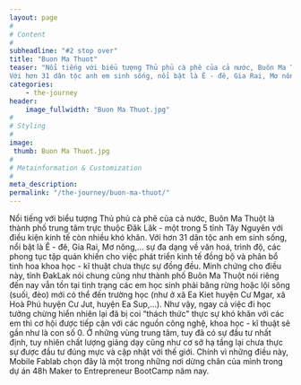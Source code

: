 ```yaml
---
layout: page
#
# Content
#
subheadline: "#2 stop over"
title: "Buon Ma Thuot"
teaser: "Nổi tiếng với biểu tượng Thủ phủ cà phê của cả nước, Buôn Ma Thuột là thành phố trung tâm trực thuộc Đăk Lăk - một trong 5 tỉnh Tây Nguyên với điều kiện kinh tế còn nhiều khó khăn. 
Với hơn 31 dân tộc anh em sinh sống, nổi bật là Ê - đê, Gia Rai, Mơ nông,... sự đa dạng về văn hoá, trình độ, các phong tục tập quán khiến cho việc phát triển kinh tế đồng bộ và phân bổ tinh hoa khoa học - kĩ thuật chưa thực sự đồng đều."
categories:
    - the-journey
header:
    image_fullwidth: "Buon Ma Thuot.jpg"
#
# Styling
#
image:
 thumb: Buon Ma Thuot.jpg
#
# Metainformation & Customization
#
meta_description:
permalink: "/the-journey/buon-ma-thuot/"
---
```

Nổi tiếng với biểu tượng Thủ phủ cà phê của cả nước, Buôn Ma Thuột là thành phố trung tâm trực thuộc Đăk Lăk - một trong 5 tỉnh Tây Nguyên với điều kiện kinh tế còn nhiều khó khăn. 
Với hơn 31 dân tộc anh em sinh sống, nổi bật là Ê - đê, Gia Rai, Mơ nông,... sự đa dạng về văn hoá, trình độ, các phong tục tập quán khiến cho việc phát triển kinh tế đồng bộ và phân bổ tinh hoa khoa học - kĩ thuật chưa thực sự đồng đều. Minh chứng cho điều này, tỉnh ĐakLak nói chung cũng như thành phố Buôn Ma Thuột nói riêng đến nay vẫn tồn tại tình trạng các em học sinh phải băng rừng hoặc lội sông (suối, đèo) mới có thể đến trường học (như ở xã Ea Kiet huyện Cư Mgar, xã Hoà Phú huyện Cư Jut, huyện Ea Sup,...). Như vậy, ngay cả việc đi học tưởng chừng hiển nhiên lại đã bị coi “thách thức" thực sự khó khăn với các em thì cơ hội được tiếp cận với các nguồn công nghệ, khoa học - kĩ thuật sẽ gần như là con số 0. Ở những vùng trung tâm, tuy đã có sự đầu tư nhất định, tuy nhiên chất lượng giảng dạy cũng như cơ sở hạ tầng lại chưa thực sự được đầu tư đúng mực và cập nhật với thế giới. 
Chính vì những điều này, Mobile Fablab chọn đây là một trong những nơi dừng chân của mình trong dự án 48h Maker to Entrepreneur BootCamp năm nay. 
